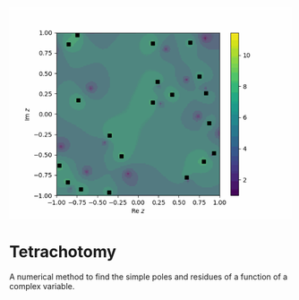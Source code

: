 ![Example](./examples/animation.gif)

# Tetrachotomy

A numerical method to find the simple poles and residues 
of a function of a complex variable.

